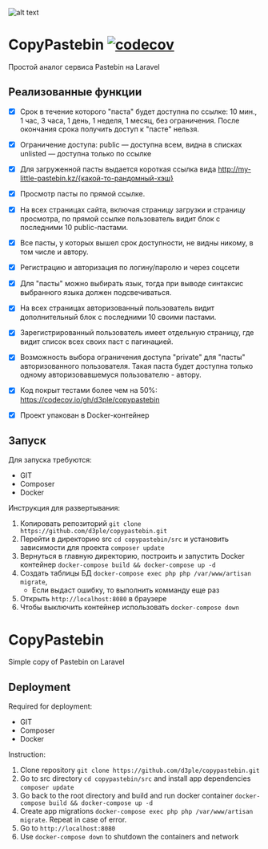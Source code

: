![alt text](https://i.imgur.com/N0QPPYk.png "CopyPastebin logo")

# CopyPastebin [![codecov](https://codecov.io/gh/d3ple/copypastebin/branch/master/graph/badge.svg)](https://codecov.io/gh/d3ple/copypastebin)
Простой аналог сервиса Pastebin на Laravel

## Реализованные функции
- [x] Срок в течение которого "паста" будет доступна по ссылке: 10 мин., 1 час, 3 часа, 1 день, 1 неделя, 1 месяц, без ограничения. После окончания срока получить доступ к "пасте" нельзя.

- [x] Ограничение доступа:
public — доступна всем, видна в списках
unlisted — доступна только по ссылке

- [x] Для загруженной пасты выдается короткая ссылка вида http://my-little-pastebin.kz/{какой-то-рандомный-хэш}

- [x]  Просмотр пасты по прямой ссылке.

- [x] На всех страницах сайта, включая страницу загрузки и страницу просмотра, по прямой ссылке пользователь видит блок с последними 10 public-пастами.

- [x] Все пасты, у которых вышел срок доступности, не видны никому, в том числе и автору.

- [x] Регистрацию и авторизация по логину/паролю и через соцсети

- [x] Для "пасты" можно выбирать язык, тогда при выводе синтаксис выбранного языка должен подсвечиваться. 

- [x] На всех страницах авторизованный пользователь видит дополнительный блок с последними 10 своими пастами.

- [x] Зарегистрированный пользователь имеет отдельную страницу, где видит список всех своих паст с пагинацией.

- [x]  Возможность выбора ограничения доступа "private" для "пасты" авторизованного пользователя. Такая паста будет доступна только одному авторизовавшемуся пользователю - автору.

- [x] Код покрыт тестами более чем на 50%: https://codecov.io/gh/d3ple/copypastebin

- [x] Проект упакован в Docker-контейнер

## Запуск
Для запуска требуются:
* GIT
* Composer
* Docker

Инструкция для развертывания:
1. Копировать репозиторий `git clone https://github.com/d3ple/copypastebin.git`
2. Перейти в директорию src `cd copypastebin/src` и установить зависимости для проекта `composer update`
2. Вернуться в главную директорию, построить и запустить Docker контейнер `docker-compose build && docker-compose up -d`
3. Создать таблицы БД `docker-compose exec php php /var/www/artisan migrate`, 
    * Если выдаст ошибку, то выполнить комманду еще раз
4. Открыть `http://localhost:8080` в браузере
5. Чтобы выключить контейнер использовать `docker-compose down`



# CopyPastebin
Simple copy of Pastebin on Laravel

## Deployment

Required for deployment:
* GIT
* Composer
* Docker

Instruction:
1. Clone repository `git clone https://github.com/d3ple/copypastebin.git`
2. Go to src directory `cd copypastebin/src` and install app dependencies `composer update`
2. Go back to the root directory and build and run docker container `docker-compose build && docker-compose up -d`
3. Create app migrations `docker-compose exec php php /var/www/artisan migrate`. Repeat in case of error.
4. Go to `http://localhost:8080`
5. Use `docker-compose down` to shutdown the containers and network
